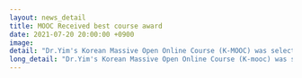 ```yaml
---
layout: news_detail
title: MOOC Received best course award 
date: 2021-07-20 20:00:00 +0900
image: 
detail: "Dr.Yim's Korean Massive Open Online Course (K-MOOC) was selected as an excellent course and was awarded the 'Blue Ribbon'. "
long_detail: "Dr.Yim's Korean Massive Open Online Course (K-mooc) was selected as an excellent course and was awarded the 'Blue Ribbon'. 20courses from 10 universities were awarded the best course award.http://www.ewha.ac.kr/ewha/news/ewha-news.do?mode=view&articleNo=329244"
---
```


